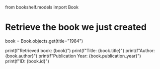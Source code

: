 from bookshelf.models import Book

# Retrieve the book we just created
book = Book.objects.get(title="1984")

print(f"Retrieved book: {book}")
print(f"Title: {book.title}")
print(f"Author: {book.author}")
print(f"Publication Year: {book.publication_year}")
print(f"ID: {book.id}")
